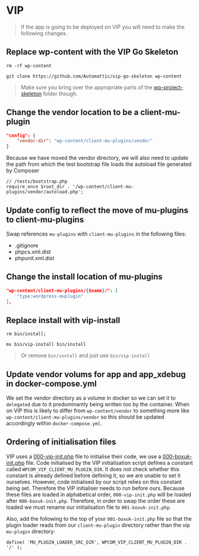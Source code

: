 # VIP

> If the app is going to be deployed on VIP you will need to make the following changes.

## Replace wp-content with the VIP Go Skeleton

`rm -rf wp-content`

`git clone https://github.com/Automattic/vip-go-skeleton wp-content`

> Make sure you bring over the appropriate parts of the [wp-project-skeleton](https://github.com/boxuk/wp-project-skeleton/tree/main/wp-content) folder though.

## Change the vendor location to be a client-mu-plugin

```json
"config": {
    "vendor-dir": "wp-content/client-mu-plugins/vendor"
}
```

Because we have moved the vendor directory, we will also need to update the path from which the test bootstrap file
loads the autoload file generated by Composer

```
// /tests/bootstrap.php
require_once $root_dir . '/wp-content/client-mu-plugins/vendor/autoload.php';
```

## Update config to reflect the move of mu-plugins to client-mu-plugins

Swap references `mu-plugins` with `client-mu-plugins` in the following files:
- .gitignore
- phpcs.xml.dist
- phpunit.xml.dist

## Change the install location of mu-plugins

```json
"wp-content/client-mu-plugins/{$name}/": [
    "type:wordpress-muplugin"
],
```

## Replace install with vip-install

`rm bin/install;`

`mv bin/vip-install bin/install`

> Or remove `bin/install` and just use `bin/vip-install`

## Update vendor volums for app and app_xdebug in docker-compose.yml

We set the vendor directory as a volume in docker so we can set it to `delegated` due to it predominantly being written too by the container. When on VIP this is  likely to differ from `wp-content/vendor` to something more like `wp-content/client-mu-plugins/vendor` so this should be updated accordingly within `docker-compose.yml`.

## Ordering of initialisation files

VIP uses a [000-vip-init.php](https://github.com/Automattic/vip-go-mu-plugins/blob/master/000-vip-init.php) file to initialise
their code, we use a [000-boxuk-init.php](https://github.com/boxuk/wp-project-skeleton/blob/main/wp-content/mu-plugins/000-boxuk-init.php)
 file. Code initialised by the VIP initialisation script defines a constant called `WPCOM_VIP_CLIENT_MU_PLUGIN_DIR`. It
 does not check whether this constant is already defined before defining it, so we are unable to set it ourselves. However,
 code initialised by our script relies on this constant being set. Therefore the VIP initialiser needs to run before ours.
 Because these files are loaded in alphabetical order, `000-vip-init.php` will be loaded after `000-boxuk-init.php`. Therefore,
 in order to swap the order these are loaded we must rename our initialisation file to `001-boxuk-init.php`.

Also, add the following to the top of your `001-boxuk-init.php` file so that the plugin loader reads from our `client-mu-plugin`
 directory rather than the vip `mu-plugin` directory:

`define( 'MU_PLUGIN_LOADER_SRC_DIR', WPCOM_VIP_CLIENT_MU_PLUGIN_DIR . '/' );`
